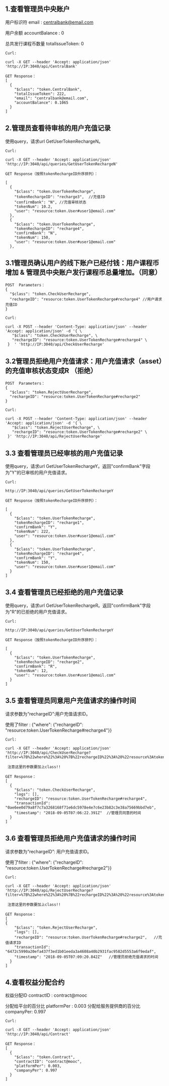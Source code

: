 ## 1.查看管理员中央账户

用户标识符 email : centralbank@email.com

用户余额 accountBalance : 0

总共发行课程币数量 totalIssueToken: 0

```
Curl:

curl -X GET --header 'Accept: application/json' 'http://IP:3040/api/CentralBank'

GET Response：
[
  {
    "$class": "token.CentralBank",
    "totalIssueToken": 222,
    "email": "centralbank@email.com",
    "accountBalance": 0.1065
  }
]
```



## 2.管理员查看待审核的用户充值记录

使用query，请求url GetUserTokenRechargeN。

```
Curl:

curl -X GET --header 'Accept: application/json' 'http://IP:3040/api/queries/GetUserTokenRechargeN'

GET Response（按照tokenRechargeID升序排列）：

[
  {
    "$class": "token.UserTokenRecharge",
    "tokenRechargeID": "recharge3",  //充值ID
    "confirmBank": "N", //充值审核状态
    "tokenNum": 10.2,
    "user": "resource:token.User#user1@email.com"
  },
  {
    "$class": "token.UserTokenRecharge",
    "tokenRechargeID": "recharge4",
    "confirmBank": "N",
    "tokenNum": 150,
    "user": "resource:token.User#user1@email.com"
  },
```





## 3.1管理员确认用户的线下账户已经付钱：用户课程币增加 & 管理员中央账户发行课程币总量增加。（同意）

```
POST  Parameters：
{
  "$class": "token.CheckUserRecharge",
  "rechargeID": "resource:token.UserTokenRecharge#recharge4" //用户请求充值ID
}	

Curl:

curl -X POST --header 'Content-Type: application/json' --header 'Accept: application/json' -d '{ \ 
   "$class": "token.CheckUserRecharge", \ 
   "rechargeID": "resource:token.UserTokenRecharge#recharge4" \ 
 }	' 'http://IP:3040/api/CheckUserRecharge'
```



## 3.2管理员拒绝用户充值请求：用户充值请求（asset）的充值审核状态变成R （拒绝）

```
POST  Parameters：
{
  "$class": "token.RejectUserRecharge",
  "rechargeID": "resource:token.UserTokenRecharge#recharge2"
}

Curl:

curl -X POST --header 'Content-Type: application/json' --header 'Accept: application/json' -d '{ \ 
   "$class": "token.RejectUserRecharge", \ 
   "rechargeID": "resource:token.UserTokenRecharge#recharge2" \ 
 }' 'http://IP:3040/api/RejectUserRecharge'
```



## 3.3  查看管理员已经审核的用户充值记录

使用query，请求url GetUserTokenRechargeY。返回"confirmBank"字段为"Y"的已审核的用户充值请求。

```
Curl:

http://IP:3040/api/queries/GetUserTokenRechargeY

GET Response（按照tokenRechargeID升序排列）：

[
  {
    "$class": "token.UserTokenRecharge",
    "tokenRechargeID": "recharge1",
    "confirmBank": "Y",
    "tokenNum": 222,
    "user": "resource:token.User#user1@email.com"
  },
  {
    "$class": "token.UserTokenRecharge",
    "tokenRechargeID": "recharge4",
    "confirmBank": "Y",
    "tokenNum": 150,
    "user": "resource:token.User#user1@email.com"
  }
]
```



## 3.4 查看管理员已经拒绝的用户充值记录

使用query，请求url GetUserTokenRechargeR。返回"confirmBank"字段为"R"的已拒绝的用户充值请求。

```
Curl:

http://IP:3040/api/queries/GetUserTokenRechargeY

GET Response（按照tokenRechargeID升序排列）：

[
  {
    "$class": "token.UserTokenRecharge",
    "tokenRechargeID": "recharge2",
    "confirmBank": "R",
    "tokenNum": 12,
    "user": "resource:token.User#user1@email.com"
  }
]
```

## 3.5 查看管理员同意用户充值请求的操作时间

请求参数为“rechargeID”:用户充值请求ID。

使用了filter :  {"where": {"rechargeID": "resource:token.UserTokenRecharge#recharge4"}}

```
Curl:

curl -X GET --header 'Accept: application/json' 'http://IP:3040/api/CheckUserRecharge?filter=%7B%22where%22%3A%20%7B%22rechargeID%22%3A%20%22resource%3Atoken.UserTokenRecharge%23recharge4%22%7D%7D'
 
 注意这里的参数要加上class!!
 
GET Response：
[
  {
    "$class": "token.CheckUserRecharge",
    "logs": [],
    "rechargeID": "resource:token.UserTokenRecharge#recharge4",
    "transactionId": "0ae6ee0d79a8f7c7a3268168f71e6dc5978e4e7c6e23b82c3e38a75669bbd7eb",
    "timestamp": "2018-09-05T07:06:22.391Z"  //管理员同意的时间
  }
]
```



## 3.6 查看管理员拒绝用户充值请求的操作时间

请求参数为“rechargeID”: 用户充值请求ID。

使用了filter :  {"where": {"rechargeID": "resource:token.UserTokenRecharge#recharge2"}}

```
Curl:

curl -X GET --header 'Accept: application/json' 'http://IP:3040/api/RejectUserRecharge?filter=%7B%22where%22%3A%20%7B%22rechargeID%22%3A%20%22resource%3Atoken.UserTokenRecharge%23recharge2%22%7D%7D'
 
 注意这里的参数要加上class!!
 
GET Response：
[
{
    "$class": "token.RejectUserRecharge",
    "logs": [],
    "rechargeID": "resource:token.UserTokenRecharge#recharge2",   //充值请求ID
    "transactionId": "6472c5990a20efa437f3ed1b01eeda3a4608a40b2931fac9582d5553a6f9edaf",
    "timestamp": "2018-09-05T07:09:20.842Z"   //管理员拒绝充值请求的时间
  }
]
```



## 4.查看权益分配合约

权益分配ID  contractID :  contract@mooc

分配给平台的百分比 platformPer : 0.003
分配给服务提供商的百分比 companyPer:  0.997

```
Curl:

curl -X GET --header 'Accept: application/json' 'http://IP:3040/api/Contract'

GET Response：
[
  {
    "$class": "token.Contract",
    "contractID": "contract@mooc",
    "platformPer": 0.003,
    "companyPer": 0.997
  }
]
```

